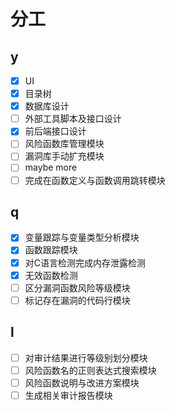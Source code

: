# 分工

## y

- [x] UI
- [x] 目录树
- [x] 数据库设计
- [ ] 外部工具脚本及接口设计
- [x] 前后端接口设计
- [ ] 风险函数库管理模块
- [ ] 漏洞库手动扩充模块
- [ ] maybe more
- [ ] 完成在函数定义与函数调用跳转模块

## q

- [x] 变量跟踪与变量类型分析模块
- [x] 函数跟踪模块
- [x] 对C语言检测完成内存泄露检测
- [x] 无效函数检测
- [ ] 区分漏洞函数风险等级模块
- [ ] 标记存在漏洞的代码行模块

## l

- [ ] 对审计结果进行等级别划分模块
- [ ] 风险函数名的正则表达式搜索模块
- [ ] 风险函数说明与改进方案模块
- [ ] 生成相关审计报告模块
